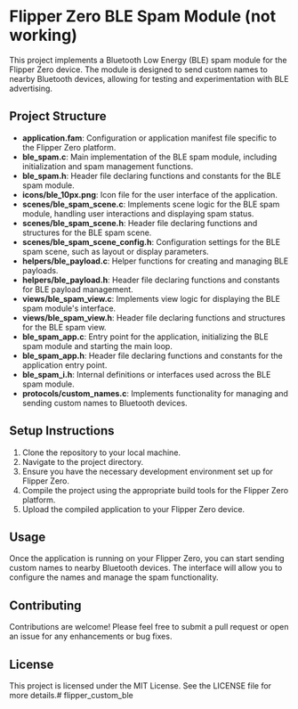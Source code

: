 # Flipper Zero BLE Spam Module (not working)

This project implements a Bluetooth Low Energy (BLE) spam module for the Flipper Zero device. The module is designed to send custom names to nearby Bluetooth devices, allowing for testing and experimentation with BLE advertising.

## Project Structure

- **application.fam**: Configuration or application manifest file specific to the Flipper Zero platform.
- **ble_spam.c**: Main implementation of the BLE spam module, including initialization and spam management functions.
- **ble_spam.h**: Header file declaring functions and constants for the BLE spam module.
- **icons/ble_10px.png**: Icon file for the user interface of the application.
- **scenes/ble_spam_scene.c**: Implements scene logic for the BLE spam module, handling user interactions and displaying spam status.
- **scenes/ble_spam_scene.h**: Header file declaring functions and structures for the BLE spam scene.
- **scenes/ble_spam_scene_config.h**: Configuration settings for the BLE spam scene, such as layout or display parameters.
- **helpers/ble_payload.c**: Helper functions for creating and managing BLE payloads.
- **helpers/ble_payload.h**: Header file declaring functions and constants for BLE payload management.
- **views/ble_spam_view.c**: Implements view logic for displaying the BLE spam module's interface.
- **views/ble_spam_view.h**: Header file declaring functions and structures for the BLE spam view.
- **ble_spam_app.c**: Entry point for the application, initializing the BLE spam module and starting the main loop.
- **ble_spam_app.h**: Header file declaring functions and constants for the application entry point.
- **ble_spam_i.h**: Internal definitions or interfaces used across the BLE spam module.
- **protocols/custom_names.c**: Implements functionality for managing and sending custom names to Bluetooth devices.

## Setup Instructions

1. Clone the repository to your local machine.
2. Navigate to the project directory.
3. Ensure you have the necessary development environment set up for Flipper Zero.
4. Compile the project using the appropriate build tools for the Flipper Zero platform.
5. Upload the compiled application to your Flipper Zero device.

## Usage

Once the application is running on your Flipper Zero, you can start sending custom names to nearby Bluetooth devices. The interface will allow you to configure the names and manage the spam functionality.

## Contributing

Contributions are welcome! Please feel free to submit a pull request or open an issue for any enhancements or bug fixes.

## License

This project is licensed under the MIT License. See the LICENSE file for more details.# flipper_custom_ble
